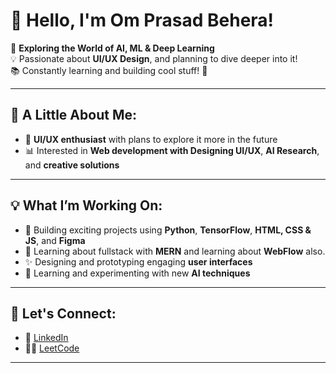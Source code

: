 # 👋 Hello, I'm Om Prasad Behera!

🔭 **Exploring the World of AI, ML & Deep Learning**  
💡 Passionate about **UI/UX Design**, and planning to dive deeper into it!  
📚 Constantly learning and building cool stuff! 🚀  

---

## 🌱 A Little About Me:

- 🎨 **UI/UX enthusiast** with plans to explore it more in the future  
- 📊 Interested in **Web development with Designing UI/UX**, **AI Research**, and **creative solutions**  

---

## 💡 What I’m Working On:

- 🤖 Building exciting projects using **Python**, **TensorFlow**, **HTML, CSS & JS**, and **Figma**
- 🔮 Learning about fullstack with **MERN** and learning about **WebFlow** also. 
- ✨ Designing and prototyping engaging **user interfaces**  
- 🚀 Learning and experimenting with new **AI techniques**  

---

## 💬 Let's Connect:

- 💼 [LinkedIn]((https://www.linkedin.com/in/om-prasad-behera-0aa06a252/))
- 👨‍💻 [LeetCode](https://leetcode.com/u/Omprasadbehera/)

---
